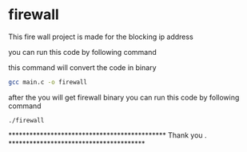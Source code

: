 # firewall
This fire wall project is made for the blocking ip address

you can run this code by following command 

this command will convert the code in binary 
```bash
gcc main.c -o firewall
```
after the you will get firewall binary you can run this code by following command

```****
./firewall
```


*********************************************  Thank you . ***************************************
